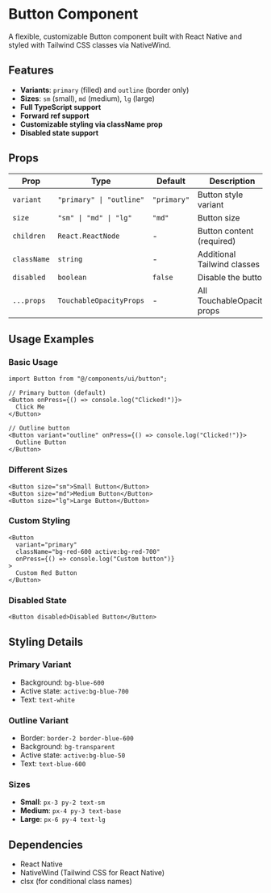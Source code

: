 # Button Component

A flexible, customizable Button component built with React Native and styled with Tailwind CSS classes via NativeWind.

## Features

- **Variants**: `primary` (filled) and `outline` (border only)
- **Sizes**: `sm` (small), `md` (medium), `lg` (large)
- **Full TypeScript support**
- **Forward ref support**
- **Customizable styling via className prop**
- **Disabled state support**

## Props

| Prop        | Type                     | Default     | Description                 |
| ----------- | ------------------------ | ----------- | --------------------------- |
| `variant`   | `"primary" \| "outline"` | `"primary"` | Button style variant        |
| `size`      | `"sm" \| "md" \| "lg"`   | `"md"`      | Button size                 |
| `children`  | `React.ReactNode`        | -           | Button content (required)   |
| `className` | `string`                 | -           | Additional Tailwind classes |
| `disabled`  | `boolean`                | `false`     | Disable the button          |
| `...props`  | `TouchableOpacityProps`  | -           | All TouchableOpacity props  |

## Usage Examples

### Basic Usage

```tsx
import Button from "@/components/ui/button";

// Primary button (default)
<Button onPress={() => console.log("Clicked!")}>
  Click Me
</Button>

// Outline button
<Button variant="outline" onPress={() => console.log("Clicked!")}>
  Outline Button
</Button>
```

### Different Sizes

```tsx
<Button size="sm">Small Button</Button>
<Button size="md">Medium Button</Button>
<Button size="lg">Large Button</Button>
```

### Custom Styling

```tsx
<Button
  variant="primary"
  className="bg-red-600 active:bg-red-700"
  onPress={() => console.log("Custom button")}
>
  Custom Red Button
</Button>
```

### Disabled State

```tsx
<Button disabled>Disabled Button</Button>
```

## Styling Details

### Primary Variant

- Background: `bg-blue-600`
- Active state: `active:bg-blue-700`
- Text: `text-white`

### Outline Variant

- Border: `border-2 border-blue-600`
- Background: `bg-transparent`
- Active state: `active:bg-blue-50`
- Text: `text-blue-600`

### Sizes

- **Small**: `px-3 py-2 text-sm`
- **Medium**: `px-4 py-3 text-base`
- **Large**: `px-6 py-4 text-lg`

## Dependencies

- React Native
- NativeWind (Tailwind CSS for React Native)
- clsx (for conditional class names)
